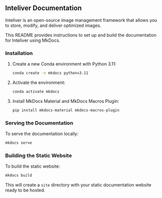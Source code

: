 ## Inteliver Documentation

Inteliver is an open-source image management framework that allows you to store, modify, and deliver optimized images. 

This README provides instructions to set up and build the documentation for Inteliver using MkDocs.

### Installation

1. Create a new Conda environment with Python 3.11:
    ```bash
    conda create -n mkdocs python=3.11
    ```

2. Activate the environment:
    ```bash
    conda activate mkdocs
    ```

3. Install MkDocs Material and MkDocs Macros Plugin:
    ```bash
    pip install mkdocs-material mkdocs-macros-plugin
    ```

### Serving the Documentation

To serve the documentation locally:

```bash
mkdocs serve
```

### Building the Static Website

To build the static website:

```bash
mkdocs build
```

This will create a `site` directory with your static documentation website ready to be hosted.